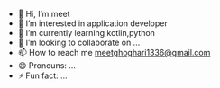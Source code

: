 - 👋 Hi, I’m meet
- 👀 I’m interested in application developer
- 🌱 I’m currently learning kotlin,python
- 💞️ I’m looking to collaborate on ...
- 📫 How to reach me meetghoghari1336@gmail.com
- 😄 Pronouns: ...
- ⚡ Fun fact: ...

<!---
meet1336/meet1336 is a ✨ special ✨ repository because its `README.md` (this file) appears on your GitHub profile.
You can click the Preview link to take a look at your changes.
--->

